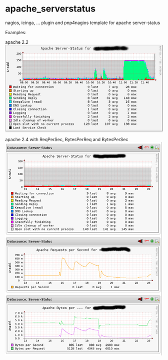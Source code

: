# apache_serverstatus
nagios, icinga, ... plugin and pnp4nagios template for apache server-status

Examples:

apache 2.2
![Apache 2.2](/screenshots/diagramm-1.png?raw=true "Apache 2.2")

apache 2.4 with ReqPerSec, BytesPerReq and BytesPerSec
![Apache 2.2](/screenshots/diagramm-2.png?raw=true "Apache 2.4")
